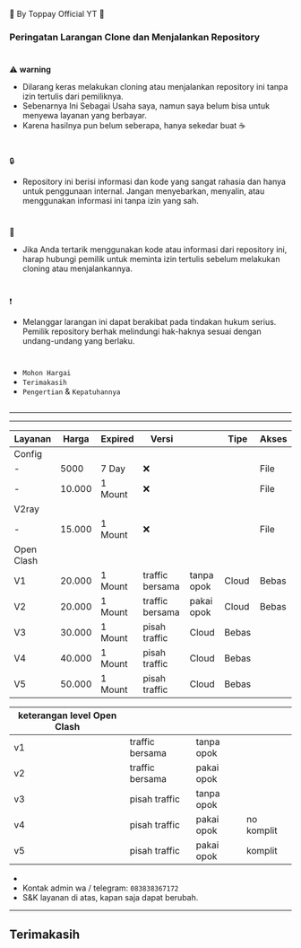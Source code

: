🍚 By Toppay Official YT 🚀
### Peringatan Larangan Clone dan Menjalankan Repository
#
⚠️ **warning**
- Dilarang keras melakukan cloning atau menjalankan repository ini tanpa izin tertulis dari pemiliknya.
- Sebenarnya Ini Sebagai Usaha saya, namun saya belum bisa untuk menyewa layanan yang berbayar.
- Karena hasilnya pun belum seberapa, hanya sekedar buat ☕
#
🔒
- Repository ini berisi informasi dan kode yang sangat rahasia dan hanya untuk penggunaan internal. Jangan menyebarkan, menyalin, atau menggunakan informasi ini tanpa izin yang sah.
#
📩
- Jika Anda tertarik menggunakan kode atau informasi dari repository ini, harap hubungi pemilik untuk meminta izin tertulis sebelum melakukan cloning atau menjalankannya.
#
❗
- Melanggar larangan ini dapat berakibat pada tindakan hukum serius. Pemilik repository berhak melindungi hak-haknya sesuai dengan undang-undang yang berlaku.
#
- `Mohon Hargai`
- `Terimakasih`
- `Pengertian` & `Kepatuhannya`

##

---

---

| Layanan | Harga   | Expired | Versi |     | Tipe  | Akses |
| ------- | ------- | ------- | ----  | --- | ----- | ----- |
| Config  |
| -       | 5000    | 7 Day   |  ❌   | | | File  | ❓    |
| -       | 10.000  | 1 Mount |  ❌   | | | File  | ❓    |
| V2ray   |
| -       | 15.000  | 1 Mount |  ❌   | | |File  | Bebas |
| Open Clash |
|  V1     | 20.000  | 1 Mount | traffic bersama | tanpa opok | Cloud | Bebas |
|  V2     | 20.000  | 1 Mount | traffic bersama | pakai opok | Cloud | Bebas |
|  V3     | 30.000  | 1 Mount | pisah traffic | Cloud | Bebas |
|  V4     | 40.000  | 1 Mount | pisah traffic | Cloud | Bebas |
|  V5     | 50.000  | 1 Mount | pisah traffic | Cloud | Bebas |

| keterangan level Open Clash | | | |
| --------------------------- | --- | --- | --- |
| v1 | traffic bersama | tanpa opok |
| v2 | traffic bersama | pakai opok |
| v3 | pisah traffic | tanpa opok |
| v4 | pisah traffic | pakai opok | no komplit |
| v5 | pisah traffic | pakai opok | komplit |
-
- Kontak admin wa / telegram: `083838367172`
- S&K
 layanan di atas, kapan saja dapat berubah.

---

##
## Terimakasih